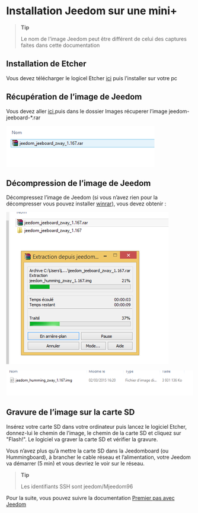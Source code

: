 # Installation Jeedom sur une mini+

> **Tip**
>
> Le nom de l’image Jeedom peut être différent de celui des captures faites dans cette documentation

## Installation de Etcher

Vous devez télécharger le logicel Etcher [ici](https://etcher.io/) puis l’installer sur votre pc

## Récupération de l’image de Jeedom

Vous devez aller [ici](https://images.jeedom.com/jeeboard/),puis dans le dossier Images récuperer l’image jeedom-jeeboard-\*.rar

![install humming 1](images/install_humming_1.PNG)

## Décompression de l’image de Jeedom

Décompressez l’image de Jeedom (si vous n’avez rien pour la décompresser vous pouvez installer [winrar](http://www.clubic.com/telecharger-fiche9632-winrar.html)), vous devez obtenir :

![install humming 2](images/install_humming_2.PNG)

![install humming 8](images/install_humming_8.PNG)

## Gravure de l’image sur la carte SD

Insérez votre carte SD dans votre ordinateur puis lancez le logiciel Etcher, donnez-lui le chemin de l’image, le chemin de la carte SD et cliquez sur "Flash!". Le logiciel va graver la carte SD et vérifier la gravure.

Vous n’avez plus qu’à mettre la carte SD dans la Jeedomboard (ou Hummingboard), à brancher le cable réseau et l’alimentation, votre Jeedom va démarrer (5 min) et vous devriez le voir sur le réseau.

> **Tip**
>
> Les identifiants SSH sont jeedom/Mjeedom96

Pour la suite, vous pouvez suivre la documentation [Premier pas avec Jeedom](https://doc.jeedom.com/fr_FR/premiers-pas/index.html)

